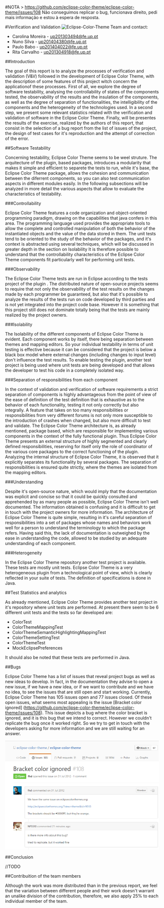 #NOTA > https://github.com/eclipse-color-theme/eclipse-color-theme/issues/108
Não conseguimos replicar o bug, funcionava direito, pedi mais informação e estou à espera de resposta.



#Verification and Validation
![Eclipse-Color-Theme](http://p2.pdt-extensions.org/images/colorthemes/screenshot.png)
Team and contact:
* Carolina Moreira - up201303494@fe.up.pt
* Nuno Silva - up201404380@fe.up.pt
* Paulo Babo - up201404022@fe.up.pt
* Rita Carvalho - up201304918@fe.up.pt

##Introduction

The goal of this report is to analyze the processes of verification and validation (V&V) followed in the development of Eclipse Color Theme, with the description of some features of this project witch concern the applicationof these processes.
First of all, we explore the degree of software testability, analysing the controllability of states of the components tested, the observability of the results and the insulation of the components, as well as the degree of separation of functionalities, the intelligibility of the components and the heterogeneity of the technologies used.
In a second step, we present some relevant statistics related with the verification and validation of software in the Eclipse Color Theme.
Finally, will be presentes the results of the exercise, realized by the authors of this report, that consist in the selection of a bug report from the list of issues of the project, the design of test cases for it's reproduction and the attempt of correction of the error.

##Software Testability

Concerning testability, Eclipse Color Theme seems to be weel struture. The arquitecture of the plugin, based packages, introduces a modularity that makes it simple and efficient to separete the tests to run, while it's base, the Eclipse Color Theme package, allows the cohesion and communication between the diferrent components, so you can also test communication aspects in different modules easily.
In the following subsections will be analyzed in more detail the various aspects that allow to evaluate the characteristics of testability.

###Controllability

Eclipse Color Theme features a code organization and object-oriented programming paradigm, drawing on the capabilities that java confers in this area. The programming language used provides the appropriate tools to allow the complete and controlled manipulation of both the behavior of the instantiated objects and the value of the data stored in them. The unit tests tend to be oriented to the study of the behavior of the packages, and it's context is abstracted using several techniques, which will be discussed in greater depth in the section on Isolability It is therefore possible to understand that the controllability characteristics of the Eclipse Color Theme components fit particularly well for performing unit tests.

###Observability

The Eclipse Color Theme tests are run in Eclipse according to the tests project of the plugin .
The distributed nature of open-source projects seems to require that not only the observability of the test results on the changes made by each programmer be guaranteed, but also that it's possible to analyze the results of the tests run on code developed by third parties and is not yet integrated into the project code base. However it is something that this project still does not dominate totally being that the tests are mainly realized by the project owners.

###Isolability

The Isolability of the different components of Eclipse Color Theme is evident. Each component works by itself, there being separation between themes and mapping editors. So your individual testability in terms of unit testing is effective because it can be considered that the project is below a black box model where external changes (including changes to input level) don't influence the test results.
To enable testing the plugin, another test project is being used where unit tests are being developed and that allows the developer to test his code in a completely isolated way.

###Separation of responsibilities from each component

In the context of validation and verification of software requirements a strict separation of components is highly advantageous from the point of view of the ease of definition of the test definition that is exhaustive as to the behavior of each functionality, testing it not only correctly but also integrally. A feature that takes on too many responsibilities or responsibilities from very different forums is not only more susceptible to the introduction of crashes when changed, but also more difficult to test and validate.
The Eclipse Color Theme architecture is, as already mentioned, package based, which are responsible for implementing various components in the context of the fully functional plugin. Thus Eclipse Color Theme presents an external structure of highly segmented and clearly defined responsibilities, reserving for itself only the role of coordinator of the various core packages to the correct functioning of the plugin.
Analyzing the internal structure of Eclipse Color Theme, it is observed that it explicitly separates its functionality by several packages. The separation of responsibilities is ensured quite strictly, where the themes are isolated from the mapping editors.

###Understanding

Despite it's open-source nature, which would imply that the documentation was explicit and concise so that it could be quickly consulted and apprehended by as many people as possible, Eclipse Color Theme isn't well documented. The information obtained is confusing and it is difficult to get in touch with the project owners for more information.
The architecture of Eclipse Color Theme is quite simple, resulting in it's careful separation of responsibilities into a set of packages whose names and behaviors work well for a person to understand the terminology to which the package refers. Having said this, the lack of documentation is outweighed by the ease in understanding the code, allowed to be studied by an adequate understanding of each component.

###Heterogeneity

In the Eclipse Color Theme repository another test project is available. These tests are mostly unit tests.
Eclipse Color Theme is a very heterogeneous plugin from a technological point of view, which is clearly reflected in your suite of tests. The definition of specifications is done in Java.

##Test Statistics and analytics

As already mentioned, Eclipse Color Theme provides another test project in it's repository where unit tests are performed. At present there seem to be 6 different unit tests and the tests so far developed are:

* ColorTest
* ColorThemeMappingTest
* ColorThemeSemanticHighlightingMappingTest
* ColorThemeSettingTest
* ColorThemeTest
* MockEclipsePreferences

It should also be noted that these tests are performed in Java.

##Bugs

Eclipse Color Theme has a list of issues that reveal project bugs as well as new ideas to develop. In fact, in the documentation they advise to open a new issue, if we have a new idea, or if we want to contribute and we have no idea, to see the issues that are still open and start working.
Currently, Eclipse Color Theme has 105 issues open and 77 issues closed. Of these open issues, what seems most appealing is the issue [Bracket color ignored] (https://github.com/eclipse-color-theme/eclipse-color-theme/issues/108).
This issue depicts a bug where the color bracket is ignored, and it is this bug that we intend to correct. However we couldn't replicate the bug once it worked right. So we try to get in touch with the developers asking for more information and we are still waiting for an answer.

![Bug](https://github.com/Miridinia/eclipse-color-theme/blob/master/ESOF-docs/Resources/bug.png)

##Conclusion

//TODO

##Contribuition of the team members

Although the work was more distributed than in the previous report, we feel that the variation between different people and their work doesn't warrant an unalike division of the contribution, therefore, we also apply 25% to each individual member of the team.
